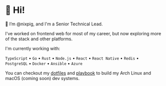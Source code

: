 # 👋 Hi!

🐽 I’m @nixpig, and I'm a Senior Technical Lead.

I've worked on frontend web for most of my career, but now exploring more of the stack and other platforms.

I'm currently working with: 

`TypeScript` • `Go` • `Rust` • `Node.js` • `React` • `React Native` • `Redis` • `PostgreSQL` • `Docker` • `Ansible` • `Azure`

You can checkout my [dotfiles](https://github.com/nixpig/dotfiles) and [playbook](https://github.com/nixpig/playbook) to build my Arch Linux and macOS (coming soon) dev systems.


<!---
nixpig/nixpig is a ✨ special ✨ repository because its `README.md` (this file) appears on your GitHub profile.
You can click the Preview link to take a look at your changes.
--->

